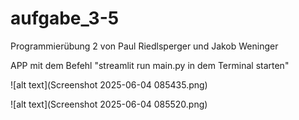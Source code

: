 # aufgabe_3-5
Programmierübung 2 von Paul Riedlsperger und Jakob Weninger


APP mit dem Befehl "streamlit run main.py in dem Terminal starten"

![alt text](Screenshot 2025-06-04 085435.png)

![alt text](Screenshot 2025-06-04 085520.png)